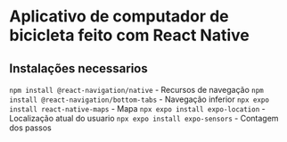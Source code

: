 # Aplicativo de computador de bicicleta feito com React Native

## Instalações necessarios

`npm install @react-navigation/native` - Recursos de navegação
`npm install @react-navigation/bottom-tabs` - Navegação inferior
`npx expo install react-native-maps` - Mapa
`npx expo install expo-location` - Localização atual do usuario
`npx expo install expo-sensors` - Contagem dos passos
